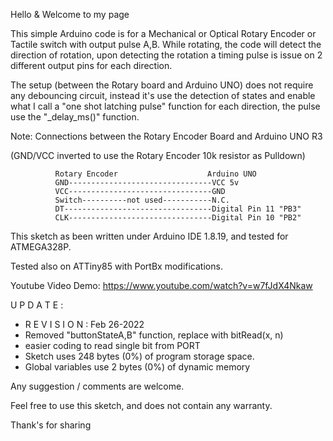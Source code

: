 Hello & Welcome to my page

This simple Arduino code is for a Mechanical or Optical Rotary Encoder or Tactile switch with output pulse A,B.
While rotating, the code will detect the direction of rotation, upon detecting the rotation
a timing pulse is issue on 2 different output pins for each direction.

The setup (between the Rotary board and Arduino UNO) does not require any debouncing circuit, instead it's use
the detection of states and enable what I call a "one shot latching pulse" function
for each direction, the pulse use the  "_delay_ms()" function.

Note: Connections between the Rotary Encoder Board and Arduino UNO R3

 (GND/VCC inverted to use the Rotary Encoder 10k resistor as Pulldown)

              Rotary Encoder                    Arduino UNO
              GND--------------------------------VCC 5v  
              VCC--------------------------------GND  
              Switch----------not used-----------N.C.
              DT---------------------------------Digital Pin 11 "PB3"
              CLK--------------------------------Digital Pin 10 "PB2"
              

This sketch as been written under Arduino IDE 1.8.19, and tested for ATMEGA328P.

Tested also on ATTiny85 with PortBx modifications.

Youtube Video Demo:  https://www.youtube.com/watch?v=w7fJdX4Nkaw


U P D A T E : 
 *  R E V I S I O N : Feb 26-2022
 *  Removed "buttonStateA,B" function, replace with bitRead(x, n) 
 *  easier coding to read single bit from PORT
 *  Sketch uses 248 bytes (0%) of program storage space.
 *  Global variables use 2 bytes (0%) of dynamic memory




Any suggestion / comments are welcome.

Feel free to use this sketch, and does not contain any warranty.

Thank's for sharing





